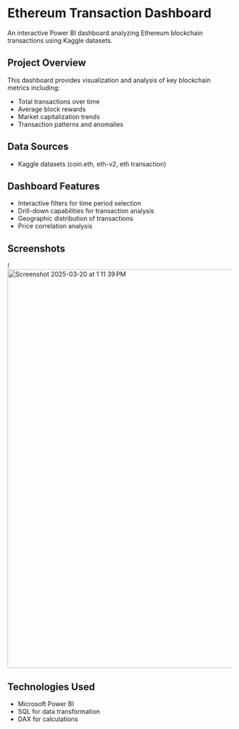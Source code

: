 # Ethereum Transaction Dashboard
An interactive Power BI dashboard analyzing Ethereum blockchain transactions using Kaggle datasets.

## Project Overview
This dashboard provides visualization and analysis of key blockchain metrics including:
- Total transactions over time
- Average block rewards
- Market capitalization trends
- Transaction patterns and anomalies

## Data Sources
- Kaggle datasets (coin.eth, eth-v2, eth transaction)

## Dashboard Features
- Interactive filters for time period selection
- Drill-down capabilities for transaction analysis
- Geographic distribution of transactions
- Price correlation analysis

## Screenshots
!<img width="894" alt="Screenshot 2025-03-20 at 1 11 39 PM" src="https://github.com/user-attachments/assets/2c82be20-cd2c-4fdf-91b6-d95288a73dc8" />

## Technologies Used
- Microsoft Power BI
- SQL for data transformation
- DAX for calculations
